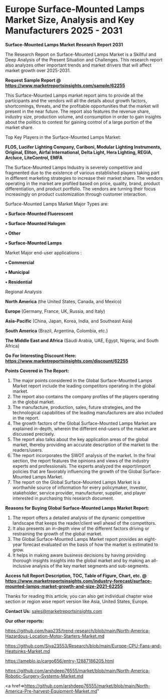 # Europe Surface-Mounted Lamps Market Size, Analysis and Key Manufacturers 2025 - 2031

<strong>Surface-Mounted Lamps Market Research Report 2031</strong>

The Research Report on Surface-Mounted Lamps Market is a Skillful and Deep Analysis of the Present Situation and Challenges. This research report also analyzes other important trends and market drivers that will affect market growth over 2025-2031.

<strong>Request Sample Report @ <a href=https://www.marketreportsinsights.com/sample/62255>https://www.marketreportsinsights.com/sample/62255</a></strong>

This Surface-Mounted Lamps market report aims to provide all the participants and the vendors will all the details about growth factors, shortcomings, threats, and the profitable opportunities that the market will present in the near future. The report also features the revenue share, industry size, production volume, and consumption in order to gain insights about the politics to contest for gaining control of a large portion of the market share.

Top Key Players in the Surface-Mounted Lamps Market:

<strong>FLOS, Lucifer Lighting Company, Cariboni, Modular Lighting Instruments, Original, Eliton, Airfal International, Delta Light, Hera Lighting, REGIA, Arcluce, LiteControl, EMFA</strong>

The Surface-Mounted Lamps Industry is severely competitive and fragmented due to the existence of various established players taking part in different marketing strategies to increase their market share. The vendors operating in the market are profiled based on price, quality, brand, product differentiation, and product portfolio. The vendors are turning their focus increasingly on product customization through customer interaction.

Surface-Mounted Lamps Market Major Types are:

<strong>• Surface-Mounted Fluorescent

• Surface-Mounted Halogen

• Other

• Surface-Mounted Lamps</strong>

Market Major end-user applications :

<strong>• Commercial

• Municipal

• Residential</strong>

Regional Analysis

</u><strong><b>North America</b></strong> (the United States, Canada, and Mexico)

<strong><b>Europe </b></strong>(Germany, France, UK, Russia, and Italy)

<strong><b>Asia-Pacific</b></strong> (China, Japan, Korea, India, and Southeast Asia)

<strong><b>South America</b></strong> (Brazil, Argentina, Colombia, etc.)

<strong><b>The Middle East and Africa</b></strong> (Saudi Arabia, UAE, Egypt, Nigeria, and South Africa)

<strong>Go For Interesting Discount Here: <a href=https://www.marketreportsinsights.com/discount/62255>https://www.marketreportsinsights.com/discount/62255</a></strong>

<strong>Points Covered in The Report:</strong>
<ol>
  <li>The major points considered in the Global Surface-Mounted Lamps Market report include the leading competitors operating in the global market.</li>
  <li>The report also contains the company profiles of the players operating in the global market.</li>
  <li>The manufacture, production, sales, future strategies, and the technological capabilities of the leading manufacturers are also included in the report.</li>
  <li>The growth factors of the Global Surface-Mounted Lamps Market are explained in-depth, wherein the different end-users of the market are discussed precisely.</li>
  <li>The report also talks about the key application areas of the global market, thereby providing an accurate description of the market to the readers/users.</li>
  <li>The report incorporates the SWOT analysis of the market. In the final section, the report features the opinions and views of the industry experts and professionals. The experts analyzed the export/import policies that are favorably influencing the growth of the Global Surface-Mounted Lamps Market.</li>
  <li>The report on the Global Surface-Mounted Lamps Market is a worthwhile source of information for every policymaker, investor, stakeholder, service provider, manufacturer, supplier, and player interested in purchasing this research document.</li>
</ol>
<strong>Reasons for Buying Global Surface-Mounted Lamps Market Report:</strong>

<ol>
  <li>The report offers a detailed analysis of the dynamic competitive landscape that keeps the reader/client well ahead of the competitors.</li>
  <li>It also presents an in-depth view of the different factors driving or restraining the growth of the global market.</li>
  <li>The Global Surface-Mounted Lamps Market report provides an eight-year forecast evaluated on the basis of how the market is estimated to grow.</li>
  <li>It helps in making aware business decisions by having providing thorough insights insights into the global market and by making an all-inclusive analysis of the key market segments and sub-segments.</li>
</ol>
<strong>Access full Report Description, TOC, Table of Figure, Chart, etc. @ <a href=https://www.marketreportsinsights.com/industry-forecast/surface-mounted-lamps-market-growth-and-size-2021-62255>https://www.marketreportsinsights.com/industry-forecast/surface-mounted-lamps-market-growth-and-size-2021-62255</a></strong>


Thanks for reading this article; you can also get individual chapter wise section or region wise report version like Asia, United States, Europe.

<strong>Contact Us:</strong>
sales@marketreportsinsights.com

<strong>Our other reports:</strong>

<a href=https://github.com/haq235/trend-research/blob/main/North-America-Hazardous-Location-Motor-Starters-Market.md>https://github.com/haq235/trend-research/blob/main/North-America-Hazardous-Location-Motor-Starters-Market.md</a>

<a href=https://github.com/Siya23553/Research/blob/main/Europe-CPU-Fans-and-Heatsinks-Market.md>https://github.com/Siya23553/Research/blob/main/Europe-CPU-Fans-and-Heatsinks-Market.md</a>

<a href=https://ameblo.jp/cargo656/entry-12887186205.html>https://ameblo.jp/cargo656/entry-12887186205.html</a>

<a href=https://github.com/arshdeep76555/market/blob/main/North-America-Robotic-Surgery-Systems-Market.md>https://github.com/arshdeep76555/market/blob/main/North-America-Robotic-Surgery-Systems-Market.md</a>

<a href=>https://github.com/arshdeep76555/market/blob/main/North-America-Pre-harvest-Equipment-Market.md</a>"
